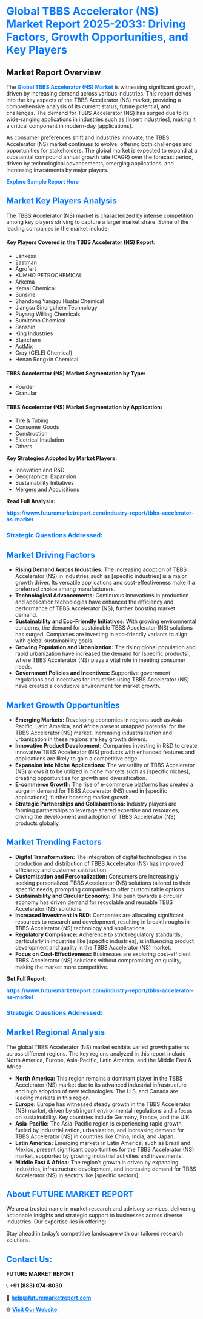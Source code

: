 <h1 style="color: #007BFF;">Global TBBS Accelerator (NS) Market Report 2025-2033: Driving Factors, Growth Opportunities, and Key Players</h1>

<section id="overview">
<h2>Market Report Overview</h2>
<p>The <a href="https://www.futuremarketreport.com/industry-report/tbbs-accelerator-ns-market" style="color: #007BFF; text-decoration: none;"><strong>Global TBBS Accelerator (NS) Market</strong></a> is witnessing significant growth, driven by increasing demand across various industries. This report delves into the key aspects of the TBBS Accelerator (NS) market, providing a comprehensive analysis of its current status, future potential, and challenges. The demand for TBBS Accelerator (NS) has surged due to its wide-ranging applications in industries such as [insert industries], making it a critical component in modern-day [applications].</p>
<p>As consumer preferences shift and industries innovate, the TBBS Accelerator (NS) market continues to evolve, offering both challenges and opportunities for stakeholders. The global market is expected to expand at a substantial compound annual growth rate (CAGR) over the forecast period, driven by technological advancements, emerging applications, and increasing investments by major players.</p>
</section>

<section id="overview">
<p><a href="https://www.futuremarketreport.com/request-sample/reportId=43217" style="color: #007BFF; text-decoration: none;"><strong>Explore Sample Report Here</strong></a></p>
</section>

<section id="key-players">
<h2 style="color: #007BFF;">Market Key Players Analysis</h2>
<p>The TBBS Accelerator (NS) market is characterized by intense competition among key players striving to capture a larger market share. Some of the leading companies in the market include:</p>
<h4>Key Players Covered in the TBBS Accelerator (NS) Report:</h4>
<ul><li>Lanxess</li><li>Eastman</li><li>Agrofert</li><li>KUMHO PETROCHEMICAL</li><li>Arkema</li><li>Kemai Chemical</li><li>Sunsine</li><li>Shandong Yanggu Huatai Chemical</li><li>Jiangsu Sinorgchem Technology</li><li>Puyang Willing Chemicals</li><li>Sumitomo Chemical</li><li>Sanshin</li><li>King Industries</li><li>Stairchem</li><li>ActMix</li><li>Gray (GELEI Chemical)</li><li>Henan Rongxin Chemical</li></ul>
<h4>TBBS Accelerator (NS) Market Segmentation by Type:</h4>
<ul><li>Powder</li><li>Granular</li></ul>

<h4>TBBS Accelerator (NS) Market Segmentation by Application:</h4>
<ul><li>Tire &amp; Tubing</li><li>Consumer Goods</li><li>Construction</li><li>Electrical Insulation</li><li>Others</li></ul>
<p><strong>Key Strategies Adopted by Market Players:</strong></p>
<ul>
<li>Innovation and R&D</li>
<li>Geographical Expansion</li>
<li>Sustainability Initiatives</li>
<li>Mergers and Acquisitions</li>
</ul>
</section>

<section>
<p><strong>Read Full Analysis: </strong></p><a href="https://www.futuremarketreport.com/industry-report/tbbs-accelerator-ns-market" style="color: #007BFF; text-decoration: none;"><strong>https://www.futuremarketreport.com/industry-report/tbbs-accelerator-ns-market</strong></a>
<h3 style="color: #007BFF;">Strategic Questions Addressed:</h3>
</section>

<section id="driving-factors">
<h2 style="color: #007BFF;">Market Driving Factors</h2>
<ul>
<li><strong>Rising Demand Across Industries:</strong> The increasing adoption of TBBS Accelerator (NS) in industries such as [specific industries] is a major growth driver. Its versatile applications and cost-effectiveness make it a preferred choice among manufacturers.</li>
<li><strong>Technological Advancements:</strong> Continuous innovations in production and application technologies have enhanced the efficiency and performance of TBBS Accelerator (NS), further boosting market demand.</li>
<li><strong>Sustainability and Eco-Friendly Initiatives:</strong> With growing environmental concerns, the demand for sustainable TBBS Accelerator (NS) solutions has surged. Companies are investing in eco-friendly variants to align with global sustainability goals.</li>
<li><strong>Growing Population and Urbanization:</strong> The rising global population and rapid urbanization have increased the demand for [specific products], where TBBS Accelerator (NS) plays a vital role in meeting consumer needs.</li>
<li><strong>Government Policies and Incentives:</strong> Supportive government regulations and incentives for industries using TBBS Accelerator (NS) have created a conducive environment for market growth.</li>
</ul>
</section>

<section id="growth-opportunities">
<h2 style="color: #007BFF;">Market Growth Opportunities</h2>
<ul>
<li><strong>Emerging Markets:</strong> Developing economies in regions such as Asia-Pacific, Latin America, and Africa present untapped potential for the TBBS Accelerator (NS) market. Increasing industrialization and urbanization in these regions are key growth drivers.</li>
<li><strong>Innovative Product Development:</strong> Companies investing in R&D to create innovative TBBS Accelerator (NS) products with enhanced features and applications are likely to gain a competitive edge.</li>
<li><strong>Expansion into Niche Applications:</strong> The versatility of TBBS Accelerator (NS) allows it to be utilized in niche markets such as [specific niches], creating opportunities for growth and diversification.</li>
<li><strong>E-commerce Growth:</strong> The rise of e-commerce platforms has created a surge in demand for TBBS Accelerator (NS) used in [specific applications], further boosting market growth.</li>
<li><strong>Strategic Partnerships and Collaborations:</strong> Industry players are forming partnerships to leverage shared expertise and resources, driving the development and adoption of TBBS Accelerator (NS) products globally.</li>
</ul>
</section>

<section id="trending-factors">
<h2 style="color: #007BFF;">Market Trending Factors</h2>
<ul>
<li><strong>Digital Transformation:</strong> The integration of digital technologies in the production and distribution of TBBS Accelerator (NS) has improved efficiency and customer satisfaction.</li>
<li><strong>Customization and Personalization:</strong> Consumers are increasingly seeking personalized TBBS Accelerator (NS) solutions tailored to their specific needs, prompting companies to offer customizable options.</li>
<li><strong>Sustainability and Circular Economy:</strong> The push towards a circular economy has driven demand for recyclable and reusable TBBS Accelerator (NS) solutions.</li>
<li><strong>Increased Investment in R&D:</strong> Companies are allocating significant resources to research and development, resulting in breakthroughs in TBBS Accelerator (NS) technology and applications.</li>
<li><strong>Regulatory Compliance:</strong> Adherence to strict regulatory standards, particularly in industries like [specific industries], is influencing product development and quality in the TBBS Accelerator (NS) market.</li>
<li><strong>Focus on Cost-Effectiveness:</strong> Businesses are exploring cost-efficient TBBS Accelerator (NS) solutions without compromising on quality, making the market more competitive.</li>
</ul>
</section>

<section>
<p><strong>Get Full Report: </strong></p><a href="https://www.futuremarketreport.com/industry-report/tbbs-accelerator-ns-market" style="color: #007BFF; text-decoration: none;"><strong>https://www.futuremarketreport.com/industry-report/tbbs-accelerator-ns-market</strong></a>
<h3 style="color: #007BFF;">Strategic Questions Addressed:</h3>
</section>


<section id="regional-analysis">
<h2 style="color: #007BFF;">Market Regional Analysis</h2>
<p>The global TBBS Accelerator (NS) market exhibits varied growth patterns across different regions. The key regions analyzed in this report include North America, Europe, Asia-Pacific, Latin America, and the Middle East & Africa:</p>
<ul>
<li><strong>North America:</strong> This region remains a dominant player in the TBBS Accelerator (NS) market due to its advanced industrial infrastructure and high adoption of new technologies. The U.S. and Canada are leading markets in this region.</li>
<li><strong>Europe:</strong> Europe has witnessed steady growth in the TBBS Accelerator (NS) market, driven by stringent environmental regulations and a focus on sustainability. Key countries include Germany, France, and the U.K.</li>
<li><strong>Asia-Pacific:</strong> The Asia-Pacific region is experiencing rapid growth, fueled by industrialization, urbanization, and increasing demand for TBBS Accelerator (NS) in countries like China, India, and Japan.</li>
<li><strong>Latin America:</strong> Emerging markets in Latin America, such as Brazil and Mexico, present significant opportunities for the TBBS Accelerator (NS) market, supported by growing industrial activities and investments.</li>
<li><strong>Middle East & Africa:</strong> The region’s growth is driven by expanding industries, infrastructure development, and increasing demand for TBBS Accelerator (NS) in sectors like [specific sectors].</li>
</ul>
</section>

<footer>
<h2 style="color: #007BFF;">About FUTURE MARKET REPORT</h2>
<p>We are a trusted name in market research and advisory services, delivering actionable insights and strategic support to businesses across diverse industries. Our expertise lies in offering:</p>

<p>Stay ahead in today’s competitive landscape with our tailored research solutions.</p>

<h2 style="color: #007BFF;">Contact Us:</h2>
<p><strong>FUTURE MARKET REPORT</strong></p>
<p>📞 <strong>+91 (883) 074-8030</strong></p>
<p>📧 <strong><a href="mailto:help@futuremarketreport.com" style="color: #007BFF;">help@futuremarketreport.com</a></strong></p>
<p>🌐 <strong><a href="https://www.futuremarketreport.com/" style="color: #007BFF;">Visit Our Website</a></strong></p>
</footer>